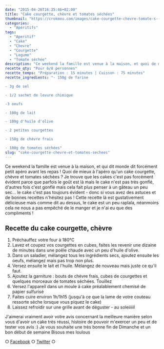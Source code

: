 ```yaml
---
date: "2015-04-26T16:35:46+02:00"
title: "Cake courgette, chèvre et tomates séchées"
thumbnail: "https://crokmou.com/images/cake-courgette-chevre-tomate-s--ch--e-recette-crokmou-blog-culinaire.jpg"
categories:
  - "Apéritifs"
tags:
  - "Aperitif"
  - "Cake"
  - "Chevre"
  - "Courgette"
  - "Legume"
  - "Tomate séchée"
description: "Ce weekend la famille est venue à la maison, et quoi de mieux que de prendre l'apéro, qui plus est avec un cake courgette, chèvre et tomates séchées ?"
recette_qty: "Pour 6/8 personnes"
recette_temps: "Préparation : 15 minutes | Cuisson : 75 minutes"
recette_ingredients: "- 150g de farine

- 3g de sel

- 1/2 sachet de levure chimique

-3 oeufs

- 100g de lait

- 100g d'huile d'olive

- 2 petites courgettes

- 150g de chèvre frais

- 100g de tomates séchées"
slug: "cake-courgette-chevre-et-tomates-sechees"
---
```


Ce weekend la famille est venue à la maison, et qui dit monde dit forcément petit apéro avant les repas ! Quoi de mieux à l'apéro qu'un cake courgette, chèvre et tomates séchées ? Je trouve que les cakes c'est pas forcément évident parce que parfois le goût est là mais le cake n'est pas très gonflé, d'autres fois c'est gonflé mais cela fait plus penser à un gâteau un peu sec... le cake c'est pas toujours évident - donc si vous avez des astuces et de bonnes recettes n'hésitez pas ! Cette recette là est gustativement délicieuse mais comme dit au dessus, le cake est un peu raplala, néanmoins cela ne nous a pas empêché de le manger et je n'ai eu que des compliments !

## Recette du cake courgette, chèvre

1.  Préchauffez votre four à 180°C
2.  Lavez et coupez vos courgettes en cubes, faites les revenir une dizaine de minutes dans une poêle chaude avec un peu d'huile d'olive.
3.  Dans un saladier, mélangez tous les ingrédients secs, ajoutez ensuite les oeufs, mélangez mais pas trop non plus.
4.  Versez ensuite le lait et l'huile. Mélangez de nouveau mais juste ce qu'il faut.
5.  Ajoutez la garniture : bouts de chèvre frais, cubes de courgettes et quelques morceaux de tomates séchées. Touillez
6.  Versez l'appareil dans un moule à cake préalablement chemisé de papier sulfurisé
7.  Faites cuire environ 1h/1h15 (jusqu'à ce que la lame de votre couteau ressorte sèche lorsque vous piquez le cake)
8.  Laissez refroidir sur une grille avant de déguster - au soleiiiiil

J'aimerai vraiment avoir votre avis concernant la meilleure manière selon vous d'avoir un cake très réussi, histoire de pouvoir m'exercer un peu et de tester vos avis :) Je vous souhaite une très bonne fin de Dimanche et un bon début de semaine Bisous mes loulous

○ [Facebook](https://www.facebook.com/crokmou.blog) ○ [Twitter](https://twitter.com/Crokmou) ○